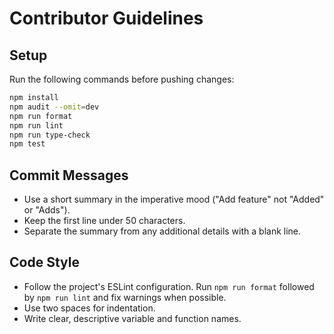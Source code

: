# Contributor Guidelines

## Setup

Run the following commands before pushing changes:

```bash
npm install
npm audit --omit=dev
npm run format
npm run lint
npm run type-check
npm test
```

## Commit Messages

- Use a short summary in the imperative mood ("Add feature" not "Added" or "Adds").
- Keep the first line under 50 characters.
- Separate the summary from any additional details with a blank line.

## Code Style

- Follow the project's ESLint configuration. Run `npm run format` followed by `npm run lint` and fix warnings when possible.
- Use two spaces for indentation.
- Write clear, descriptive variable and function names.
